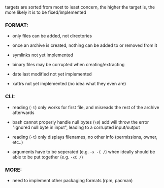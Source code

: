 
targets are sorted from most to least concern, the
higher the target is, the more likely it is to be
fixed/implemented

### FORMAT:

 * only files can be added, not directories

 * once an archive is created, nothing can be added to or
   removed from it

 * symlinks not yet implemented

 * binary files may be corrupted when creating/extracting

 * date last modified not yet implemented

 * xattrs not yet implemented (no idea what they even are)

### CLI:

 * reading (`-t`) only works for first file, and misreads
   the rest of the archive afterwards

 * bash cannot properly handle null bytes (`\0`) add will
   throw the error "ignored null byte in input", leading
   to a corrupted input/output

 * reading (`-t`) only displays filenames, no other info
   (permissions, owner, etc..)

 * arguments have to be seperated (e.g. `-x -C /`) when ideally
   should be able to be put together (e.g. `-xC /`)

### MORE:

 * need to implement other packaging formats (rpm, pacman)
